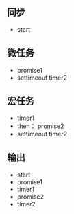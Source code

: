 ## 同步
- start

## 微任务
- promise1
- settimeout timer2

## 宏任务
- timer1
- then： promise2
- settimeout timer2


## 输出
- start
- promise1
- timer1
- promise2
- timer2
